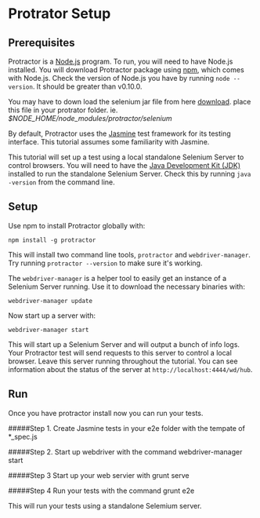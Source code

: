 Protrator Setup
===============

Prerequisites
-------------

Protractor is a [Node.js](http://nodejs.org/) program. To run, you will need to have Node.js installed. You will download Protractor package using [npm](https://www.npmjs.org/), which comes with Node.js. Check the version of Node.js you have by running `node --version`. It should be greater than v0.10.0.

You may have to down load the selenium jar file from here [download](http://docs.seleniumhq.org/download/). place this file in your protrator folder. ie. *$NODE_HOME/node_modules/protractor/selenium*


By default, Protractor uses the [Jasmine](http://jasmine.github.io/1.3/introduction.html) test framework for its testing interface. This tutorial assumes some familiarity with Jasmine.

This tutorial will set up a test using a local standalone Selenium Server to control browsers. You will need to have the [Java Development Kit (JDK)](http://www.oracle.com/technetwork/java/javase/downloads/index.html) installed to run the standalone Selenium Server. Check this by running `java -version` from the command line.

Setup
-----

Use npm to install Protractor globally with:

    npm install -g protractor

This will install two command line tools, `protractor` and `webdriver-manager`. Try running `protractor --version` to make sure it's working.

The `webdriver-manager` is a helper tool to easily get an instance of a Selenium Server running. Use it to download the necessary binaries with:

    webdriver-manager update

Now start up a server with:

    webdriver-manager start

This will start up a Selenium Server and will output a bunch of info logs. Your Protractor test will send requests to this server to control a local browser. Leave this server running throughout the tutorial. You can see information about the status of the server at `http://localhost:4444/wd/hub`.

Run
-----
Once you have protractor install now you can run your tests. 

#####Step 1.
Create Jasmine tests in your e2e folder with the tempate of *_spec.js

#####Step 2.
Start up webdriver with the command
	webdriver-manager start

#####Step 3
Start up your web servier with
	grunt serve

#####Step 4
Run your tests with the command
	grunt e2e

This will run your tests using a standalone Selemium server.